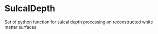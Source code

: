 # SulcalDepth
Set of python function for sulcal depth processing on reconstructed white matter surfaces

